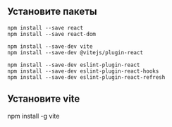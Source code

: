 ## Установите пакеты

```
npm install --save react
npm install --save react-dom

npm install --save-dev vite
npm install --save-dev @vitejs/plugin-react

npm install --save-dev eslint-plugin-react
npm install --save-dev eslint-plugin-react-hooks
npm install --save-dev eslint-plugin-react-refresh
```
    
## Установите vite

npm install -g vite